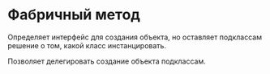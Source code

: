 # Фабричный метод

Определяет интерфейс для создания объекта, но оставляет подклассам решение о том, какой класс инстанцировать.

Позволяет делегировать создание объекта подклассам.